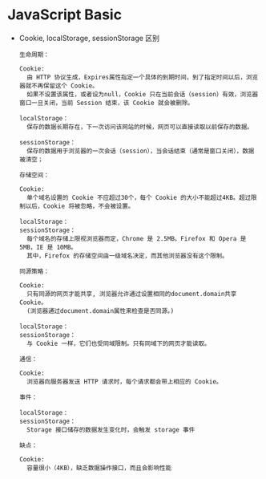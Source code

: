 # JavaScript Basic

- Cookie, localStorage, sessionStorage 区别

  `生命周期：`

  ```text
  Cookie:
    由 HTTP 协议生成，Expires属性指定一个具体的到期时间，到了指定时间以后，浏览器就不再保留这个 Cookie。
    如果不设置该属性，或者设为null，Cookie 只在当前会话（session）有效，浏览器窗口一旦关闭，当前 Session 结束，该 Cookie 就会被删除。

  localStorage：
    保存的数据长期存在，下一次访问该网站的时候，网页可以直接读取以前保存的数据。

  sessionStorage：
    保存的数据用于浏览器的一次会话（session），当会话结束（通常是窗口关闭），数据被清空；
  ```

  `存储空间：`

  ```text
  Cookie:
    单个域名设置的 Cookie 不应超过30个，每个 Cookie 的大小不能超过4KB。超过限制以后，Cookie 将被忽略，不会被设置。

  localStorage：
  sessionStorage：
    每个域名的存储上限视浏览器而定，Chrome 是 2.5MB，Firefox 和 Opera 是 5MB，IE 是 10MB。
    其中，Firefox 的存储空间由一级域名决定，而其他浏览器没有这个限制。
  ```

  `同源策略：`

  ```text
  Cookie:
    只有同源的网页才能共享, 浏览器允许通过设置相同的document.domain共享 Cookie。
    (浏览器通过document.domain属性来检查是否同源。)

  localStorage：
  sessionStorage：
    与 Cookie 一样，它们也受同域限制。只有同域下的网页才能读取。
  ```

  `通信：`

  ```text
  Cookie:
    浏览器向服务器发送 HTTP 请求时，每个请求都会带上相应的 Cookie。
  ```

  `事件：`

  ```text
  localStorage：
  sessionStorage：
    Storage 接口储存的数据发生变化时，会触发 storage 事件
  ```

  `缺点：`

  ```text
  Cookie:
    容量很小（4KB），缺乏数据操作接口，而且会影响性能
  ```
